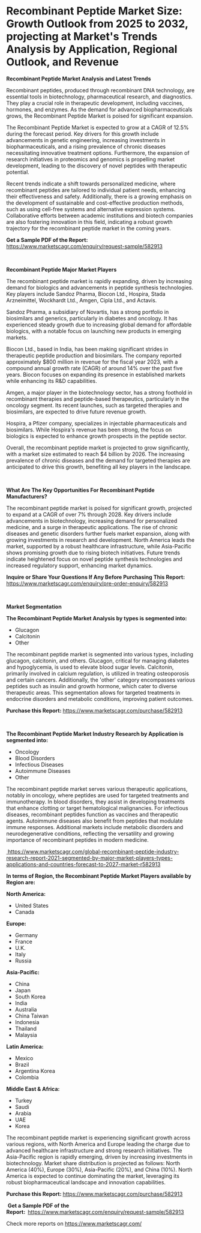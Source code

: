 <p><h1>Recombinant Peptide Market Size: Growth Outlook from 2025 to 2032, projecting at Market's Trends Analysis by Application, Regional Outlook, and Revenue</h1></p><p><strong>Recombinant Peptide Market Analysis and Latest Trends</strong></p>
<p><p>Recombinant peptides, produced through recombinant DNA technology, are essential tools in biotechnology, pharmaceutical research, and diagnostics. They play a crucial role in therapeutic development, including vaccines, hormones, and enzymes. As the demand for advanced biopharmaceuticals grows, the Recombinant Peptide Market is poised for significant expansion.</p><p>The Recombinant Peptide Market is expected to grow at a CAGR of 12.5% during the forecast period. Key drivers for this growth include advancements in genetic engineering, increasing investments in biopharmaceuticals, and a rising prevalence of chronic diseases necessitating innovative treatment options. Furthermore, the expansion of research initiatives in proteomics and genomics is propelling market development, leading to the discovery of novel peptides with therapeutic potential.</p><p>Recent trends indicate a shift towards personalized medicine, where recombinant peptides are tailored to individual patient needs, enhancing their effectiveness and safety. Additionally, there is a growing emphasis on the development of sustainable and cost-effective production methods, such as using cell-free systems and alternative expression systems. Collaborative efforts between academic institutions and biotech companies are also fostering innovation in this field, indicating a robust growth trajectory for the recombinant peptide market in the coming years.</p></p>
<p><strong>Get a Sample PDF of the Report:&nbsp;</strong> <a href="https://www.marketscagr.com/enquiry/request-sample/582913?utm_campaign=3075&utm_medium=2&utm_source=Github&utm_content=ia&utm_term=23032025&utm_id=recombinant-peptide">https://www.marketscagr.com/enquiry/request-sample/582913</a></p>
<p>&nbsp;</p>
<p><strong>Recombinant Peptide Major Market Players</strong></p>
<p><p>The recombinant peptide market is rapidly expanding, driven by increasing demand for biologics and advancements in peptide synthesis technologies. Key players include Sandoz Pharma, Biocon Ltd., Hospira, Stada Arzneimittel, Wockhardt Ltd., Amgen, Cipla Ltd., and Actavis.</p><p>Sandoz Pharma, a subsidiary of Novartis, has a strong portfolio in biosimilars and generics, particularly in diabetes and oncology. It has experienced steady growth due to increasing global demand for affordable biologics, with a notable focus on launching new products in emerging markets.</p><p>Biocon Ltd., based in India, has been making significant strides in therapeutic peptide production and biosimilars. The company reported approximately $800 million in revenue for the fiscal year 2023, with a compound annual growth rate (CAGR) of around 14% over the past five years. Biocon focuses on expanding its presence in established markets while enhancing its R&D capabilities.</p><p>Amgen, a major player in the biotechnology sector, has a strong foothold in recombinant therapies and peptide-based therapeutics, particularly in the oncology segment. Its recent launches, such as targeted therapies and biosimilars, are expected to drive future revenue growth.</p><p>Hospira, a Pfizer company, specializes in injectable pharmaceuticals and biosimilars. While Hospira's revenue has been strong, the focus on biologics is expected to enhance growth prospects in the peptide sector.</p><p>Overall, the recombinant peptide market is projected to grow significantly, with a market size estimated to reach $4 billion by 2026. The increasing prevalence of chronic diseases and the demand for targeted therapies are anticipated to drive this growth, benefiting all key players in the landscape.</p></p>
<p>&nbsp;</p>
<p><strong>What Are The Key Opportunities For Recombinant Peptide Manufacturers?</strong></p>
<p><p>The recombinant peptide market is poised for significant growth, projected to expand at a CAGR of over 7% through 2028. Key drivers include advancements in biotechnology, increasing demand for personalized medicine, and a surge in therapeutic applications. The rise of chronic diseases and genetic disorders further fuels market expansion, along with growing investments in research and development. North America leads the market, supported by a robust healthcare infrastructure, while Asia-Pacific shows promising growth due to rising biotech initiatives. Future trends indicate heightened focus on novel peptide synthesis technologies and increased regulatory support, enhancing market dynamics.</p></p>
<p><strong>Inquire or Share Your Questions If Any Before Purchasing This Report:</strong> <a href="https://www.marketscagr.com/enquiry/pre-order-enquiry/582913?utm_campaign=3075&utm_medium=2&utm_source=Github&utm_content=ia&utm_term=23032025&utm_id=recombinant-peptide">https://www.marketscagr.com/enquiry/pre-order-enquiry/582913</a></p>
<p>&nbsp;</p>
<p><strong>Market Segmentation</strong></p>
<p><strong>The Recombinant Peptide Market Analysis by types is segmented into:</strong></p>
<p><ul><li>Glucagon</li><li>Calcitonin</li><li>Other</li></ul></p>
<p><p>The recombinant peptide market is segmented into various types, including glucagon, calcitonin, and others. Glucagon, critical for managing diabetes and hypoglycemia, is used to elevate blood sugar levels. Calcitonin, primarily involved in calcium regulation, is utilized in treating osteoporosis and certain cancers. Additionally, the 'other' category encompasses various peptides such as insulin and growth hormone, which cater to diverse therapeutic areas. This segmentation allows for targeted treatments in endocrine disorders and metabolic conditions, improving patient outcomes.</p></p>
<p><strong>Purchase this Report:&nbsp;</strong><a href="https://www.marketscagr.com/purchase/582913?utm_campaign=3075&utm_medium=2&utm_source=Github&utm_content=ia&utm_term=23032025&utm_id=recombinant-peptide">https://www.marketscagr.com/purchase/582913</a></p>
<p>&nbsp;</p>
<p><strong>The Recombinant Peptide Market Industry Research by Application is segmented into:</strong></p>
<p><ul><li>Oncology</li><li>Blood Disorders</li><li>Infectious Diseases</li><li>Autoimmune Diseases</li><li>Other</li></ul></p>
<p><p>The recombinant peptide market serves various therapeutic applications, notably in oncology, where peptides are used for targeted treatments and immunotherapy. In blood disorders, they assist in developing treatments that enhance clotting or target hematological malignancies. For infectious diseases, recombinant peptides function as vaccines and therapeutic agents. Autoimmune diseases also benefit from peptides that modulate immune responses. Additional markets include metabolic disorders and neurodegenerative conditions, reflecting the versatility and growing importance of recombinant peptides in modern medicine.</p></p>
<p><a href="https://www.marketscagr.com/global-recombinant-peptide-industry-research-report-2021-segmented-by-major-market-players-types-applications-and-countries-forecast-to-2027-market-r582913?utm_campaign=3075&utm_medium=2&utm_source=Github&utm_content=ia&utm_term=23032025&utm_id=recombinant-peptide">&nbsp;https://www.marketscagr.com/global-recombinant-peptide-industry-research-report-2021-segmented-by-major-market-players-types-applications-and-countries-forecast-to-2027-market-r582913</a></p>
<p><strong>In terms of Region, the Recombinant Peptide Market Players available by Region are:</strong></p>
<p>
    <p> <strong> North America: </strong>
        <ul>
            <li>United States</li>
            <li>Canada</li>
        </ul>
        </p> 
    <p> <strong> Europe: </strong>
        <ul>
            <li>Germany</li>
            <li>France</li>
            <li>U.K.</li>
            <li>Italy</li>
            <li>Russia</li>
        </ul>
        </p> 
    <p> <strong> Asia-Pacific: </strong>
        <ul>
            <li>China</li>
            <li>Japan</li>
            <li>South Korea</li>
            <li>India</li>
            <li>Australia</li>
            <li>China Taiwan</li>
            <li>Indonesia</li>
            <li>Thailand</li>
            <li>Malaysia</li>
        </ul>
        </p> 
    <p> <strong> Latin America: </strong>
        <ul>
            <li>Mexico</li>
            <li>Brazil</li>
            <li>Argentina Korea</li>
            <li>Colombia</li>
        </ul>
        </p> 
    <p> <strong> Middle East & Africa: </strong>
        <ul>
            <li>Turkey</li>
            <li>Saudi</li>
            <li>Arabia</li>
            <li>UAE</li>
            <li>Korea</li>
        </ul>
    </p>
    </p>
<p><p>The recombinant peptide market is experiencing significant growth across various regions, with North America and Europe leading the charge due to advanced healthcare infrastructure and strong research initiatives. The Asia-Pacific region is rapidly emerging, driven by increasing investments in biotechnology. Market share distribution is projected as follows: North America (40%), Europe (30%), Asia-Pacific (20%), and China (10%). North America is expected to continue dominating the market, leveraging its robust biopharmaceutical landscape and innovation capabilities.</p></p>
<p><strong>Purchase this Report: </strong><a href="https://www.marketscagr.com/purchase/582913?utm_campaign=3075&utm_medium=2&utm_source=Github&utm_content=ia&utm_term=23032025&utm_id=recombinant-peptide">https://www.marketscagr.com/purchase/582913</a></p>
<p>&nbsp;<strong>Get a Sample PDF of the Report:&nbsp;&nbsp;</strong><a href="https://www.marketscagr.com/enquiry/request-sample/582913?utm_campaign=3075&utm_medium=2&utm_source=Github&utm_content=ia&utm_term=23032025&utm_id=recombinant-peptide">https://www.marketscagr.com/enquiry/request-sample/582913</a></p>
<p><strong></strong></p>
<p>Check more reports on <a href="https://www.marketscagr.com/?utm_campaign=3075&utm_medium=2&utm_source=Github&utm_content=ia&utm_term=23032025&utm_id=recombinant-peptide">https://www.marketscagr.com/</a></p>